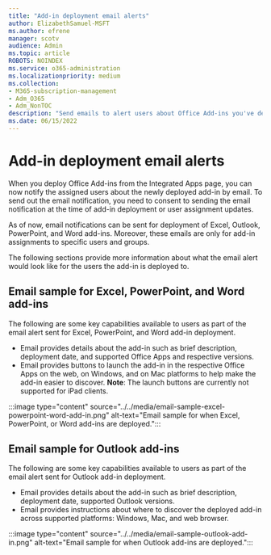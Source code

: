```yaml
---
title: "Add-in deployment email alerts"
author: ElizabethSamuel-MSFT
ms.author: efrene
manager: scotv
audience: Admin
ms.topic: article
ROBOTS: NOINDEX
ms.service: o365-administration
ms.localizationpriority: medium
ms.collection: 
- M365-subscription-management
- Adm_O365
- Adm_NonTOC
description: "Send emails to alert users about Office Add-ins you've deployed to them."
ms.date: 06/15/2022
---
```


# Add-in deployment email alerts

When you deploy Office Add-ins from the Integrated Apps page, you can now notify the assigned users about the newly deployed add-in by email. To send out the email notification, you need to consent to sending the email notification at the time of add-in deployment or user assignment updates.

As of now, email notifications can be sent for deployment of Excel, Outlook, PowerPoint, and Word add-ins. Moreover, these emails are only for add-in assignments to specific users and groups.

The following sections provide more information about what the email alert would look like for the users the add-in is deployed to.

## Email sample for Excel, PowerPoint, and Word add-ins

The following are some key capabilities available to users as part of the email alert sent for Excel, PowerPoint, and Word add-in deployment.

- Email provides details about the add-in such as brief description, deployment date, and supported Office Apps and respective versions.
- Email provides buttons to launch the add-in in the respective Office Apps on the web, on Windows, and on Mac platforms to help make the add-in easier to discover. **Note**: The launch buttons are currently not supported for iPad clients.

:::image type="content" source="../../media/email-sample-excel-powerpoint-word-add-in.png" alt-text="Email sample for when Excel, PowerPoint, or Word add-ins are deployed.":::

## Email sample for Outlook add-ins

The following are some key capabilities available to users as part of the email alert sent for Outlook add-in deployment.

- Email provides details about the add-in such as brief description, deployment date, supported Outlook versions.
- Email provides instructions about where to discover the deployed add-in across supported platforms: Windows, Mac, and web browser.

:::image type="content" source="../../media/email-sample-outlook-add-in.png" alt-text="Email sample for when Outlook add-ins are deployed.":::
